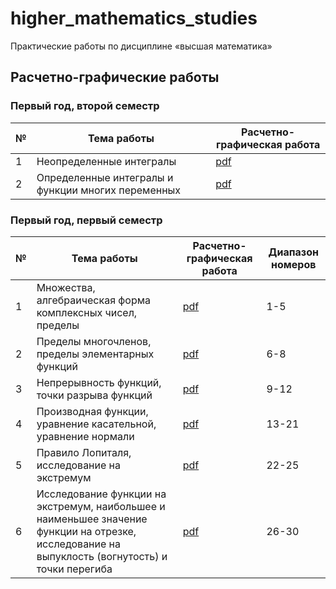 # higher_mathematics_studies

Практические работы по дисциплине «высшая математика»

## Расчетно-графические работы

### Первый год, второй семестр

| № | Тема работы | Расчетно-графическая работа |
|---|-------------|-----------------------------|
| 1 | Неопределенные интегралы | [pdf](practical_works/year_1/semester_2/practical_1.pdf) |
| 2 | Определенные интегралы и функции многих переменных | [pdf](practical_works/year_1/semester_2/practical_2.pdf) |

### Первый год, первый семестр

| № | Тема работы | Расчетно-графическая работа | Диапазон номеров |
|---|-------------|-----------------------------|------------------|
| 1 | Множества, алгебраическая форма комплексных чисел, пределы | [pdf](practical_works/year_1/semester_1/practical_1/task.pdf) | 1-5 |
| 2 | Пределы многочленов, пределы элементарных функций | [pdf](practical_works/year_1/semester_1/practical_2/task.pdf) | 6-8 |
| 3 | Непрерывность функций, точки разрыва функций | [pdf](practical_works/year_1/semester_1/practical_3/task.pdf) | 9-12 |
| 4 | Производная функции, уравнение касательной, уравнение нормали | [pdf](practical_works/year_1/semester_1/practical_4/task.pdf) | 13-21 |
| 5 | Правило Лопиталя, исследование на экстремум | [pdf](practical_works/year_1/semester_1/practical_5/task.pdf) | 22-25 | 
| 6 | Исследование функции на экстремум, наибольшее и наименьшее значение функции на отрезке, исследование на выпуклость (вогнутость) и точки перегиба | [pdf](practical_works/year_1/semester_1/practical_6/task.pdf) | 26-30 |
